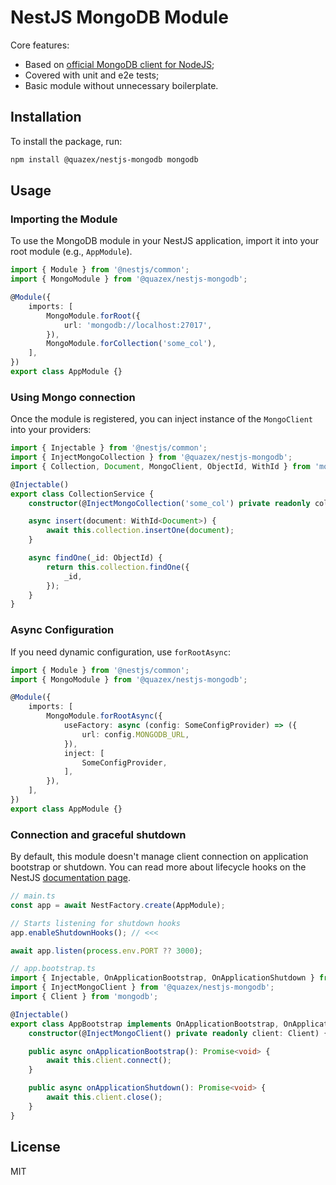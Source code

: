 # NestJS MongoDB Module

Core features:

- Based on [official MongoDB client for NodeJS](https://github.com/mongodb/node-mongodb-native);
- Covered with unit and e2e tests;
- Basic module without unnecessary boilerplate.

## Installation

To install the package, run:

```sh
npm install @quazex/nestjs-mongodb mongodb
```

## Usage

### Importing the Module

To use the MongoDB module in your NestJS application, import it into your root module (e.g., `AppModule`).

```typescript
import { Module } from '@nestjs/common';
import { MongoModule } from '@quazex/nestjs-mongodb';

@Module({
    imports: [
        MongoModule.forRoot({
            url: 'mongodb://localhost:27017',
        }),
        MongoModule.forCollection('some_col'),
    ],
})
export class AppModule {}
```

### Using Mongo connection

Once the module is registered, you can inject instance of the `MongoClient` into your providers:

```typescript
import { Injectable } from '@nestjs/common';
import { InjectMongoCollection } from '@quazex/nestjs-mongodb';
import { Collection, Document, MongoClient, ObjectId, WithId } from 'mongodb';

@Injectable()
export class CollectionService {
    constructor(@InjectMongoCollection('some_col') private readonly collection: Collection) {}

    async insert(document: WithId<Document>) {
        await this.collection.insertOne(document);
    }

    async findOne(_id: ObjectId) {
        return this.collection.findOne({
            _id,
        });
    }
}
```

### Async Configuration

If you need dynamic configuration, use `forRootAsync`:

```typescript
import { Module } from '@nestjs/common';
import { MongoModule } from '@quazex/nestjs-mongodb';

@Module({
    imports: [
        MongoModule.forRootAsync({
            useFactory: async (config: SomeConfigProvider) => ({
                url: config.MONGODB_URL,
            }),
            inject: [
                SomeConfigProvider,
            ],
        }),
    ],
})
export class AppModule {}
```

### Connection and graceful shutdown

By default, this module doesn't manage client connection on application bootstrap or shutdown. You can read more about lifecycle hooks on the NestJS [documentation page](https://docs.nestjs.com/fundamentals/lifecycle-events#application-shutdown).

```typescript
// main.ts
const app = await NestFactory.create(AppModule);

// Starts listening for shutdown hooks
app.enableShutdownHooks(); // <<<

await app.listen(process.env.PORT ?? 3000);
```

```typescript
// app.bootstrap.ts
import { Injectable, OnApplicationBootstrap, OnApplicationShutdown } from '@nestjs/common';
import { InjectMongoClient } from '@quazex/nestjs-mongodb';
import { Client } from 'mongodb';

@Injectable()
export class AppBootstrap implements OnApplicationBootstrap, OnApplicationShutdown {
    constructor(@InjectMongoClient() private readonly client: Client) {}

    public async onApplicationBootstrap(): Promise<void> {
        await this.client.connect();
    }

    public async onApplicationShutdown(): Promise<void> {
        await this.client.close();
    }
}
```

## License

MIT

